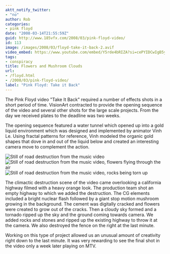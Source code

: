 ```yaml
---
aktt_notify_twitter:
- "no"
author: Rob
categories:
- pink floyd
date: "2008-03-14T21:55:59Z"
guid: http://www.185vfx.com/2008/03/pink-floyd-video/
id: 113
image: /images/2008/03/floyd-take-it-back-2.avif
video_embed: https://www.youtube.com/embed/Y5rde4bRIZA?si=cePYIDCwIgB5yq4t
tags:
- conspiracy
title: Flowers and Mushroom Clouds
url: 
- /floyd.html
- /2008/03/pink-floyd-video/
label: "Pink Floyd: Take it Back"
---
```


The Pink Floyd video "Take It Back" required a number of effects shots in a short period of time. VisionArt contracted to provide the opening sequence of the video and several other shots for the large scale projects. From the day we received plates to the deadline was two weeks.

The opening sequence featured a water tunnel which opened up into a gold liquid environment which was designed and implemented by animator Vinh Le. Using fractal patterns for reference, Vinh modeled the organic gold shapes that dove in and out of the liquid below and created an interesting camera move to complement the action.

<div class="gallery-box">
  <div class="gallery">
    <img src="/images/2008/03/floyd-take-it-back-1.avif" loading="lazy" alt="Still of road destruction from the music video">
    <img src="/images/2008/03/floyd-take-it-back-2.avif" loading="lazy" alt="Still of road destruction from the music video, flowers flying through the air">
    <img src="/images/2008/03/floyd-take-it-back-3.avif" loading="lazy" alt="Still of road destruction from the music video, rocks being torn up">
  </div>
</div>

The climactic destruction scene of the video came overlooking a california highway filmed with a heavy orange look. The production team shot an empty highway to which we added the destruction. The CG elements included a bright nuclear flash followed by a giant stop motion mushroom growing in the background. The cement was digitally cracked and flowers were created to grow out of the cracks. Then a cloudy sky formed and a tornado ripped up the sky and the ground coming towards camera. We added rocks and stones and ripped up the existing highway to throw it at the camera. We also destroyed the fence on the right at the last minute.

Working on this type of project allowed us an unusual amount of creativity right down to the last minute. It was very rewarding to see the final shot in the video only a week later playing on MTV.